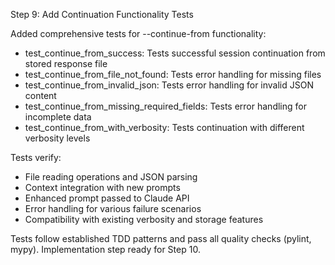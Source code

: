 Step 9: Add Continuation Functionality Tests

Added comprehensive tests for --continue-from functionality:

- test_continue_from_success: Tests successful session continuation from stored response file
- test_continue_from_file_not_found: Tests error handling for missing files  
- test_continue_from_invalid_json: Tests error handling for invalid JSON content
- test_continue_from_missing_required_fields: Tests error handling for incomplete data
- test_continue_from_with_verbosity: Tests continuation with different verbosity levels

Tests verify:
- File reading operations and JSON parsing
- Context integration with new prompts 
- Enhanced prompt passed to Claude API
- Error handling for various failure scenarios
- Compatibility with existing verbosity and storage features

Tests follow established TDD patterns and pass all quality checks (pylint, mypy).
Implementation step ready for Step 10.
